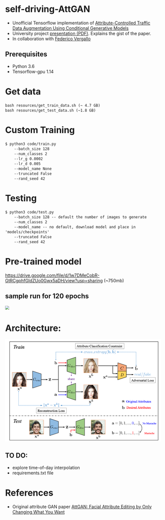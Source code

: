 # self-driving-AttGAN
- Unofficial Tensorflow implementation of [Attribute-Controlled Traffic Data Augmentation Using Conditional Generative Models](docs/attn-gan-data-aug.pdf)
- University project [presentation (PDF)](docs/presentation.pdf). Explains the gist of the paper.
- In collaboration with [Federico Vergallo](https://gitlab.com/fedever)

## Prerequisites
* Python 3.6
* Tensorflow-gpu 1.14

# Get data

```
bash resources/get_train_data.sh (~ 4.7 GB)
bash resources/get_test_data.sh (~1.8 GB)
```

# Custom Training

```
$ python3 code/train.py
    --batch_size 128
    --num_classes 2
    --lr_g 0.0002
    --lr_d 0.005
    --model_name None
    --truncated False
    --rand_seed 42
```



# Testing

```
$ python3 code/test.py
    --batch_size 128 -- default the number of images to generate
    --num_classes 2
    --model_name -- no default, download model and place in 'models/checkpoints'
    --truncated False
    --rand_seed 42
```

# Pre-trained model
https://drive.google.com/file/d/1w7DMeCobR-GtRCgphfGIdZUo0Gwx5aDH/view?usp=sharing (~750mb)


## sample run for 120 epochs

<img src="docs/training.gif" style="zoom:80%;" />



# Architecture:

 <img src="docs/architecture.png" style="zoom:80%;" />

## TO DO:

- explore time-of-day interpolation
- requirements.txt file

# References

- Original attribute GAN paper  [AttGAN: Facial Attribute Editing by Only Changing What You Want](docs/attn-gan-orig.pdf)
